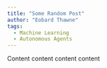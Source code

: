 ```yaml
---
title: "Some Random Post"
author: "Eobard Thawne"
tags:
  - Machine Learning
  - Autonomous Agents
---
```


Content content content content
